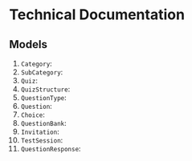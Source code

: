 # Technical Documentation

## Models

1. `Category`:
1. `SubCategory`: 
1. `Quiz`:
1. `QuizStructure`:
1. `QuestionType`:
1. `Question`: 
1. `Choice`: 
1. `QuestionBank`:
1. `Invitation`:
1. `TestSession`:
1. `QuestionResponse`: 
